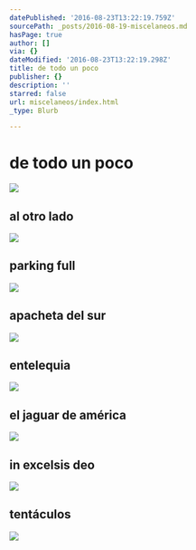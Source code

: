```yaml
---
datePublished: '2016-08-23T13:22:19.759Z'
sourcePath: _posts/2016-08-19-miscelaneos.md
hasPage: true
author: []
via: {}
dateModified: '2016-08-23T13:22:19.298Z'
title: de todo un poco
publisher: {}
description: ''
starred: false
url: miscelaneos/index.html
_type: Blurb

---
```

# de todo un poco
![](https://the-grid-user-content.s3-us-west-2.amazonaws.com/ece8278d-f5c2-40b9-9966-eb0a532746e1.jpg)

## al otro lado
![](https://the-grid-user-content.s3-us-west-2.amazonaws.com/5e366c98-d5ae-4d4e-9ce0-88655b99f95c.jpg)

## parking full
![](https://the-grid-user-content.s3-us-west-2.amazonaws.com/3e099de9-2dad-4cf1-ab02-982409815416.jpg)

## apacheta del sur
![](https://the-grid-user-content.s3-us-west-2.amazonaws.com/72c213e9-ac00-4bb4-a46b-5dd0652faf75.jpg)

## entelequia
![](https://the-grid-user-content.s3-us-west-2.amazonaws.com/34491825-ee74-4068-9779-bfbe7fd7379a.jpg)

## el jaguar de américa
![](https://the-grid-user-content.s3-us-west-2.amazonaws.com/13336345-554b-448b-addb-a527ebf3e586.jpg)

## in excelsis deo
![](https://the-grid-user-content.s3-us-west-2.amazonaws.com/225e83a0-3949-4053-9993-d368150fb68c.jpg)

## tentáculos
![](https://the-grid-user-content.s3-us-west-2.amazonaws.com/d196de91-baae-4b10-bc79-fd3b48554bb8.jpg)